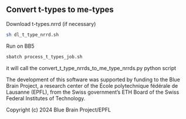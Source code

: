 ## Convert t-types to me-types

Download t-types.nrrd (if necessary)
   ```bash
   sh dl_t_type_nrrd.sh
   ```
Run on BB5
   ```bash
   sbatch process_t_types_job.sh
   ```
it will call the convert_t_type_nrrds_to_me_type_nrrds.py python script



The development of this software was supported by funding to the Blue Brain Project, a research center of the École polytechnique fédérale de Lausanne (EPFL), from the Swiss government’s ETH Board of the Swiss Federal Institutes of Technology.

Copyright (c) 2024 Blue Brain Project/EPFL
